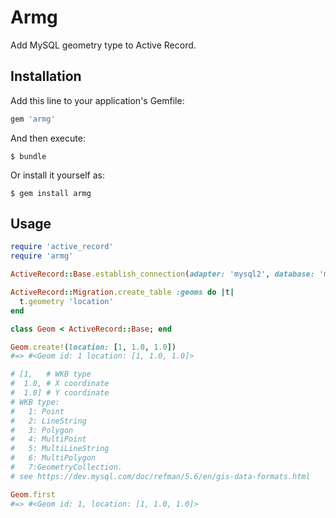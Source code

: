 # Armg

Add MySQL geometry type to Active Record.

## Installation

Add this line to your application's Gemfile:

```ruby
gem 'armg'
```

And then execute:

    $ bundle

Or install it yourself as:

    $ gem install armg

## Usage

```ruby
require 'active_record'
require 'armg'

ActiveRecord::Base.establish_connection(adapter: 'mysql2', database: 'my_app');

ActiveRecord::Migration.create_table :geoms do |t|
  t.geometry 'location'
end

class Geom < ActiveRecord::Base; end

Geom.create!(location: [1, 1.0, 1.0])
#=> #<Geom id: 1 location: [1, 1.0, 1.0]>

# [1,   # WKB type
#  1.0, # X coordinate
#  1.0] # Y coordinate
# WKB type:
#   1: Point
#   2: LineString
#   3: Polygon
#   4: MultiPoint
#   5: MultiLineString
#   6: MultiPolygon
#   7:GeometryCollection.
# see https://dev.mysql.com/doc/refman/5.6/en/gis-data-formats.html

Geom.first
#=> #<Geom id: 1, location: [1, 1.0, 1.0]>
```
